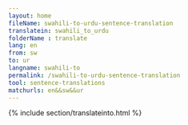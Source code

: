 ```yaml
---
layout: home
fileName: swahili-to-urdu-sentence-translation
translatein: swahili_to_urdu
folderName : translate
lang: en
from: sw
to: ur
langname: swahili-to
permalink: /swahili-to-urdu-sentence-translation
tool: sentence-translations
matchurls: en&&sw&&ur
---
```

{% include section/translateinto.html %}
